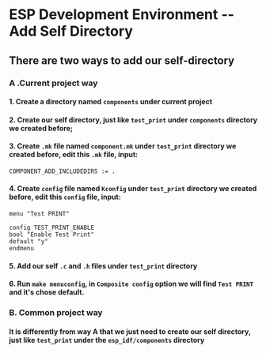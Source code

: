 # ESP Development Environment -- Add Self Directory

## There are two ways to add our self-directory

### A .Current project way

#### 1. Create a directory named `components` under current project

#### 2. Create our self directory, just like `test_print` under `components`  directory we created before;

#### 3. Create `.mk`  file named `component.mk` under ``test_print`` directory we created before, edit this `.mk` file, input:

```
COMPONENT_ADD_INCLUDEDIRS := .
```

#### 4. Create `config`  file named `Kconfig` under ``test_print`` directory we created before, edit this `config` file, input:

```
menu "Test PRINT"

config TEST_PRINT_ENABLE
bool "Enable Test Print"
default "y"
endmenu

```

#### 5. Add our self `.c` and `.h` files under `test_print` directory

#### 6. Run `make menuconfig`, in `Composite config` option we will find `Test PRINT` and it's chose default.



### B. Common project way

#### It is differently from way A that we just need to create our self directory, just like `test_print` under the `esp_idf/components` directory




